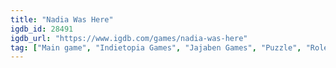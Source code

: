 ```yaml
---
title: "Nadia Was Here"
igdb_id: 28491
igdb_url: "https://www.igdb.com/games/nadia-was-here"
tag: ["Main game", "Indietopia Games", "Jajaben Games", "Puzzle", "Role-playing (RPG)", "Strategy", "Adventure", "Indie", "Single player", "Action", "Fantasy"]
---
```

